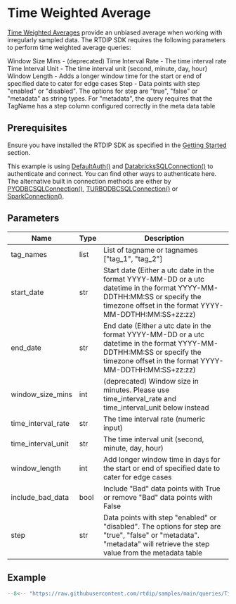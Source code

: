 # Time Weighted Average

[Time Weighted Averages](../../../code-reference/query/functions/time_series/time-weighted-average.md) provide an unbiased average when working with irregularly sampled data. The RTDIP SDK requires the following parameters to perform time weighted average queries:

Window Size Mins - (deprecated)
Time Interval Rate - The time interval rate
Time Interval Unit - The time interval unit (second, minute, day, hour)
Window Length - Adds a longer window time for the start or end of specified date to cater for edge cases
Step - Data points with step "enabled" or "disabled". The options for step are "true", "false" or "metadata" as string types. For "metadata", the query requires that the TagName has a step column configured correctly in the meta data table

## Prerequisites
Ensure you have installed the RTDIP SDK as specified in the [Getting Started](../../../getting-started/installation.md#installing-the-rtdip-sdk) section.

This example is using [DefaultAuth()](../../../code-reference/authentication/azure.md) and [DatabricksSQLConnection()](../../../code-reference/query/connectors/db-sql-connector.md) to authenticate and connect. You can find other ways to authenticate here. The alternative built in connection methods are either by [PYODBCSQLConnection()](../../../code-reference/query/connectors/pyodbc-sql-connector.md), [TURBODBCSQLConnection()](../../../code-reference/query/connectors/turbodbc-sql-connector.md) or [SparkConnection()](../../../code-reference/query/connectors/spark-connector.md).

## Parameters
|Name|Type|Description|
|---|---|---|
|tag_names|list|List of tagname or tagnames ["tag_1", "tag_2"]|
|start_date|str|Start date (Either a utc date in the format YYYY-MM-DD or a utc datetime in the format YYYY-MM-DDTHH:MM:SS or specify the timezone offset in the format YYYY-MM-DDTHH:MM:SS+zz:zz)|
|end_date|str|End date (Either a utc date in the format YYYY-MM-DD or a utc datetime in the format YYYY-MM-DDTHH:MM:SS or specify the timezone offset in the format YYYY-MM-DDTHH:MM:SS+zz:zz)|
|window_size_mins|int|(deprecated) Window size in minutes. Please use time_interval_rate and time_interval_unit below instead|
|time_interval_rate|str|The time interval rate (numeric input)|
|time_interval_unit|str|The time interval unit (second, minute, day, hour)|
|window_length|int|Add longer window time in days for the start or end of specified date to cater for edge cases|
|include_bad_data|bool|Include "Bad" data points with True or remove "Bad" data points with False|
|step|str|Data points with step "enabled" or "disabled". The options for step are "true", "false" or "metadata". "metadata" will retrieve the step value from the metadata table|

## Example
```python
--8<-- "https://raw.githubusercontent.com/rtdip/samples/main/queries/TimeSeriesQueryBuilder/Time-Weighted-Average/time_weighted_average.py"
```